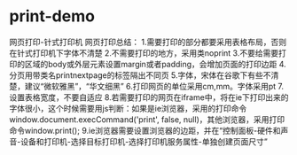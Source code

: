 # print-demo
网页打印-针式打印机
网页打印总结：
          1.需要打印的部分都要采用表格布局，否则在针式打印机下字体不清楚
          2.不需要打印的地方，采用类noprint
          3.不要给需要打印的区域的body或外层元素设置margin或者padding，会增加页面的打印边距
          4.分页用带类名printnextpage的标签隔出不同页
          5.字体，宋体在谷歌下有些不清楚，建议“微软雅黑”，“华文细黑”
          6.打印网页的单位采用cm,mm。字体采用pt
          7.设置表格宽度，不要自适应
          8.若需要打印的网页在iframe中，将在ie下打印出来的字体很小，这个时候需要用js判断：如果是ie浏览器，采用的打印命令window.document.execCommand('print', false, null)，其他浏览器，采用打印命令window.print();
          9.ie浏览器需要设置浏览器的边距，并在“控制面板-硬件和声音-设备和打印机-选择目标打印机-选择打印机服务属性-单独创建页面尺寸”
